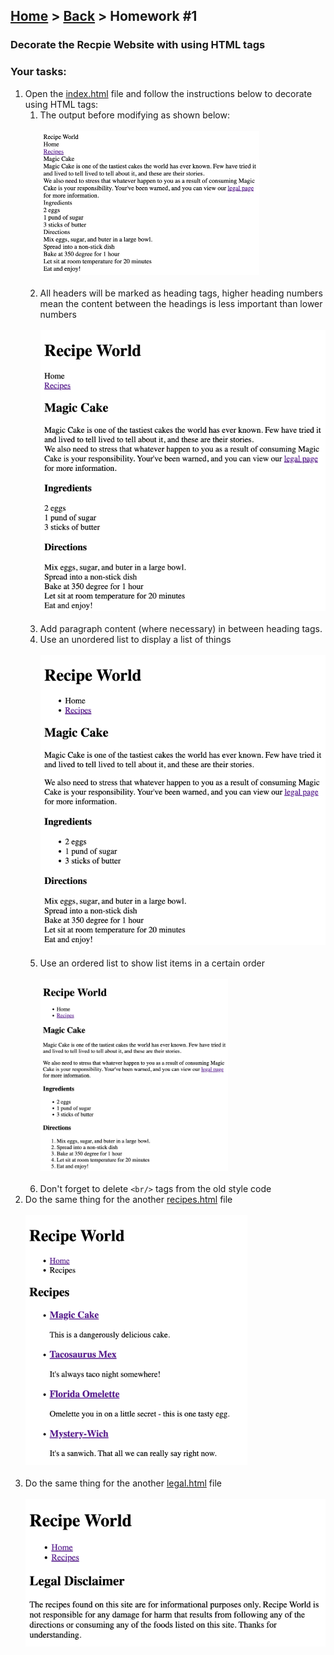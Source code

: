 ## [Home](../../../README.md) > [Back](../lesson.md) > Homework #1

### Decorate the Recpie Website with using HTML tags

### Your tasks:

1. Open the [index.html](index.html) file and follow the instructions below to decorate using HTML tags:
   1. The output before modifying as shown below:
      <br/><br/><img width="350" src="img_4.png"/><br/><br/>
   2. All headers will be marked as heading tags, higher heading numbers mean the content between the headings is less important than lower numbers
      <br/><br/><img src="img_1.png" width="512"/><br/><br/>
   3. Add paragraph content (where necessary) in between heading tags.
   4. Use an unordered list to display a list of things
      <br/><br/><img src="img_2.png" width="512"/><br/><br/>
   5. Use an ordered list to show list items in a certain order
      <br/><br/><img src="img_3.png" width="300"/><br/><br/>
   6. Don't forget to delete `<br/>` tags from the old style code
2. Do the same thing for the another [recipes.html](recipes.html) file
   <br/><br/><img src="img_6.png" height="400"/><br/><br/>
3. Do the same thing for the another [legal.html](legal.html) file
   <br/><br/><img src="img_5.png" width="512"/><br/><br/>
